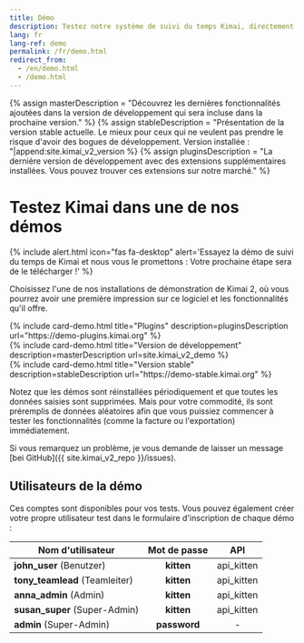 ```yaml
---
title: Démo
description: Testez notre système de suivi du temps Kimai, directement en ligne dans l'une de nos installations de démonstration.
lang: fr
lang-ref: demo
permalink: /fr/demo.html
redirect_from:
  - /en/demo.html
  - /demo.html
---
```

{% assign masterDescription = "Découvrez les dernières fonctionnalités ajoutées dans la version de développement qui sera incluse dans la prochaine version." %}
{% assign stableDescription = "Présentation de la version stable actuelle. Le mieux pour ceux qui ne veulent pas prendre le risque d'avoir des bogues de développement. Version installée : "|append:site.kimai_v2_version %}
{% assign pluginsDescription = "La dernière version de développement avec des extensions supplémentaires installées. Vous pouvez trouver ces extensions sur notre marché." %}

# Testez Kimai dans une de nos démos

{% include alert.html icon="fas fa-desktop" alert='Essayez la démo de suivi du temps de Kimai et nous vous le promettons : Votre prochaine étape sera de le télécharger !' %}

Choisissez l'une de nos installations de démonstration de Kimai 2, où vous pourrez avoir une première impression sur ce logiciel et les fonctionnalités qu'il offre.

<div class="row row-cards">
    <div class="col-sm-6 col-lg-4">
        {% include card-demo.html title="Plugins" description=pluginsDescription url="https://demo-plugins.kimai.org" %}
    </div>
    <div class="col-sm-6 col-lg-4">
        {% include card-demo.html title="Version de développement" description=masterDescription url=site.kimai_v2_demo %}
    </div>
    <div class="col-sm-6 col-lg-4">
        {% include card-demo.html title="Version stable" description=stableDescription url="https://demo-stable.kimai.org" %}
    </div>
</div>

Notez que les démos sont réinstallées périodiquement et que toutes les données saisies sont supprimées.
Mais pour votre commodité, ils sont préremplis de données aléatoires afin que vous puissiez commencer à tester les fonctionnalités (comme la facture ou l'exportation) immédiatement.

Si vous remarquez un problème, je vous demande de laisser un message [bei GitHub]({{ site.kimai_v2_repo }}/issues).

## Utilisateurs de la démo

Ces comptes sont disponibles pour vos tests. Vous pouvez également créer votre propre utilisateur test dans le formulaire d'inscription de chaque démo :

| Nom d'utilisateur | Mot de passe | API |
|---|:---:|:---:|
| **john_user** (Benutzer) | **kitten** | api_kitten |
| **tony_teamlead** (Teamleiter) | **kitten** | api_kitten |
| **anna_admin** (Admin) | **kitten** | api_kitten |
| **susan_super** (Super-Admin) | **kitten** | api_kitten |
| **admin** (Super-Admin) | **password** | - |
